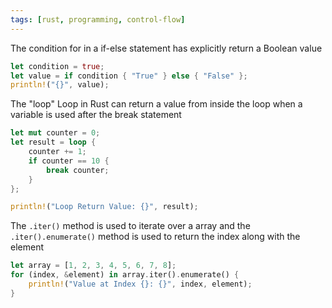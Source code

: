 ```yaml
---
tags: [rust, programming, control-flow]
---
```


The condition for in a if-else statement has explicitly return a Boolean value

```rust
let condition = true;
let value = if condition { "True" } else { "False" };
println!("{}", value);
```

The "loop" Loop in Rust can return a value from inside the loop when a variable is used after the break statement

```rust
let mut counter = 0;
let result = loop {
	counter += 1;
	if counter == 10 {
		break counter;
	}
};

println!("Loop Return Value: {}", result);
```

The `.iter()` method is used to iterate over a array and the `.iter().enumerate()` method is used to return the index along with the element

```rust
let array = [1, 2, 3, 4, 5, 6, 7, 8];
for (index, &element) in array.iter().enumerate() {
	println!("Value at Index {}: {}", index, element);
}
```

